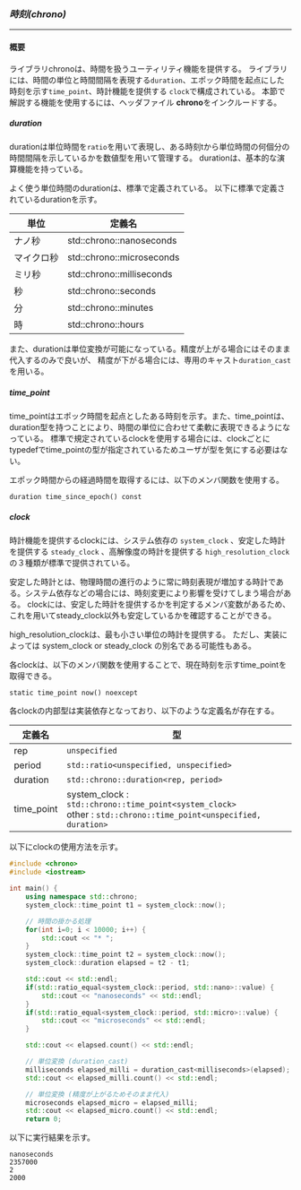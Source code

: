 ### *時刻(chrono)*
----
#### 概要
ライブラリchronoは、時間を扱うユーティリティ機能を提供する。
ライブラリには、時間の単位と時間間隔を表現する`duration`、エポック時間を起点にした時刻を示す`time_point`、時計機能を提供する `clock`で構成されている。
本節で解説する機能を使用するには、ヘッダファイル **chrono**をインクルードする。

##### duration
durationは単位時間を`ratio`を用いて表現し、ある時刻tから単位時間の何個分の時間間隔を示しているかを数値型を用いて管理する。
durationは、基本的な演算機能を持っている。

よく使う単位時間のdurationは、標準で定義されている。
以下に標準で定義されているdurationを示す。

| 単位 | 定義名 |
| -- | -- |
| ナノ秒 | std::chrono::nanoseconds |
| マイクロ秒 | std::chrono::microseconds |
| ミリ秒 | std::chrono::milliseconds |
| 秒 | std::chrono::seconds |
| 分 | std::chrono::minutes |
| 時 | std::chrono::hours |

また、durationは単位変換が可能になっている。精度が上がる場合にはそのまま代入するのみで良いが、
精度が下がる場合には、専用のキャスト`duration_cast`を用いる。

##### time_point
time_pointはエポック時間を起点としたある時刻を示す。また、time_pointは、duration型を持つことにより、時間の単位に合わせて柔軟に表現できるようになっている。
標準で規定されているclockを使用する場合には、clockごとにtypedefでtime_pointの型が指定されているためユーザが型を気にする必要はない。

エポック時間からの経過時間を取得するには、以下のメンバ関数を使用する。

`duration time_since_epoch() const`

##### clock
時計機能を提供するclockには、システム依存の `system_clock` 、安定した時計を提供する `steady_clock` 、高解像度の時計を提供する `high_resolution_clock` の３種類が標準で提供されている。

安定した時計とは、物理時間の進行のように常に時刻表現が増加する時計である。システム依存などの場合には、時刻変更により影響を受けてしまう場合がある。
clockには、安定した時計を提供するかを判定するメンバ変数があるため、これを用いてsteady_clock以外も安定しているかを確認することができる。

high_resolution_clockは、最も小さい単位の時計を提供する。
ただし、実装によっては system_clock or steady_clock の別名である可能性もある。

各clockは、以下のメンバ関数を使用することで、現在時刻を示すtime_pointを取得できる。

`static time_point now() noexcept`

各clockの内部型は実装依存となっており、以下のような定義名が存在する。

| 定義名 | 型 |
| -- | -- |
| rep | `unspecified` |
| period | `std::ratio<unspecified, unspecified>` |
| duration | `std::chrono::duration<rep, period>`
| time_point | system_clock : `std::chrono::time_point<system_clock>`<BR>other : `std::chrono::time_point<unspecified, duration>` |



以下にclockの使用方法を示す。

```c++
#include <chrono>
#include <iostream>

int main() {
    using namespace std::chrono;
    system_clock::time_point t1 = system_clock::now();

    // 時間の掛かる処理
    for(int i=0; i < 10000; i++) {
        std::cout << "* ";
    }
    system_clock::time_point t2 = system_clock::now();
    system_clock::duration elapsed = t2 - t1;

    std::cout << std::endl;
    if(std::ratio_equal<system_clock::period, std::nano>::value) {
        std::cout << "nanoseconds" << std::endl;
    }
    if(std::ratio_equal<system_clock::period, std::micro>::value) {
        std::cout << "microseconds" << std::endl;
    }

    std::cout << elapsed.count() << std::endl;

    // 単位変換 (duration_cast)
    milliseconds elapsed_milli = duration_cast<milliseconds>(elapsed);
    std::cout << elapsed_milli.count() << std::endl;

    // 単位変換 (精度が上がるためそのまま代入)
    microseconds elapsed_micro = elapsed_milli;
    std::cout << elapsed_micro.count() << std::endl;
    return 0;
```

以下に実行結果を示す。
```
nanoseconds
2357000
2
2000
```
